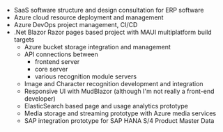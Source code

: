 * SaaS software structure and design consultation for ERP software
* Azure cloud resource deployment and management
* Azure DevOps project management, CI/CD
* .Net Blazor Razor pages based project with MAUI multiplatform build targets
  * Azure bucket storage integration and management
  * API connections between
    * frontend server
    * core server
    * various recognition module servers
  * Image and Character recognition development and integration
  * Responsive UI with MudBlazor (although I'm not really a front-end developer)
  * ElasticSearch based page and usage analytics prototype
  * Media storage and streaming prototype with Azure media services
  * SAP integration prototype for SAP HANA S/4 Product Master Data